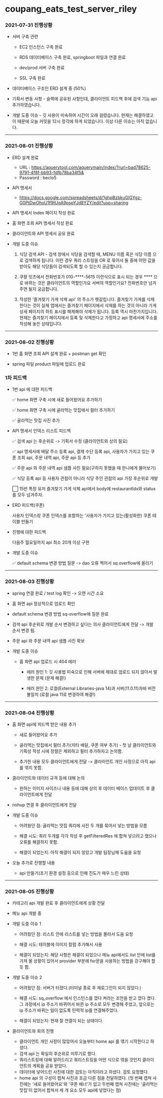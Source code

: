 # coupang_eats_test_server_riley


### 2021-07-31 진행상황

+ 서버 구축 관련

  + EC2 인스턴스 구축 완료

  + RDS 데이터베이스 구축 완료, springboot 파일과 연결 완료

  + dev/prod 서버 구축 완료 

  + SSL 구축 완료

+ 데이터베이스 구조인 ERD 설계 중 (50%)
+ 기획서 변동 사항 - 슬랙에 공유된 사항인데, 클라이언트 피드백 후에 검색 기능 api 추가하였습니다.
+ 개발 도중 이슈 - 깃 사용이 미숙하여 시간이 오래 걸렸습니다. 현재는 해결하였고 이 때문에 오늘 커밋을 12시 정각에 하게 되었습니다. 이상 다른 이슈는 아직 없습니다.

---
### 2021-08-01 진행상황

+ ERD 설계 완료
  + URL : https://aquerytool.com/aquerymain/index/?rurl=bad78625-9791-4f8f-bb93-fdfb78ba34f5&
  + Password : beclo5

+ API 명세서
  + https://docs.google.com/spreadsheets/d/1ghpBzbkuGIGYgz-G0PtDwOhoU1f9tUqA9pspYJd8YZY/edit?usp=sharing

+ API 명세서 Index 페이지 작성 완료
+ 홈 화면 조회 API 명세서 작성 완료
+ 클라이언트와 API 명세서 공유 완료

+ 개발 도중 이슈

  1. 식당 검색 API - 검색 창에서 식당을 검색할 때, MENU 이름 혹은 식당 이름 으로 검색하게 됩니다. 이런 경우 쿼리 스트링을 OR 로 묶어서 둘 중에 어떤 값을 받아도 해당 식당들이 검색되도록 할 수 있는지 궁금합니다.
  
  2. 쿠팡 잇츠에서 전화번호가 010-****-5615 이런식으로 표시 되는 경우 **** 으로 바뀌는 것은 클라이언트의 역할인가요 서버의 역할인가요? 전화번호만 넘겨주면 될지 궁금합니다.
  
  3. 작성한 '즐겨찾기 가게 삭제 api' 의 주소가 헷갈립니다. 즐겨찾기 가게를 삭제한다는 것이 실제 앱에서는 즐겨찾기 페이지에서 삭제를 하는 것이 아니라 가게 상세 페이지의 하트 표시를 해제해야 삭제가 됩니다. 등록 역시 마찬가지입니다. 현재는 즐겨찾기 페이지에서 등록 및 삭제한다고 가정하고 api 명세서에 주소를 작성해 놓은 상태입니다.

---
### 2021-08-02 진행상황

+ 1번 홈 화면 조회 API 설계 완료  + postman get 확인
  
+ spring 파일 product 파일에 업로드 완료


### 1차 피드백

+ 1번 api 에 대한 피드백
  
  :white_check_mark: home 화면 구축 시에 새로 들어왔어요 추가하기

  :white_check_mark: home 화면 구축 시에 골라먹는 맛집에서 필터 추가하기

  :white_check_mark: 골라먹는 맛집 사진 추가
  
+ API 명세서 인덱스 리스트 피드백
  
  :white_check_mark: 검색 api 는 후순위로 -> 기획서 수정 (클라이언트와 상의 필요)  
  
  :white_check_mark: api 명세서에 배달 주소 등록 api, 결제 수단 등록 api, 사용자가 가지고 있는 쿠폰 조회 api, 주문 내역 api, 주문 api 등 추가  
  
  :white_check_mark: 주문 api 와 주문 내역 api 샘플 사진 필요(구하지 못했을 때 한나에게 물어보기) 

  :white_check_mark: 식당 등록 api 등 사용자 관점이 아니라 식당 주인 관점의 api 가장 후순위로 개발  

  :white_large_square: 15번 특정 유저 즐겨찾기 가게 삭제 api에서 body에 restaurantIdx와 status를 모두 넘겨주자.  
  
+ ERD 피드백(쿠폰)
  
  사용자 인덱스랑 쿠폰 인덱스를 포함하는 '사용자가 가지고 있는(활성화한) 쿠폰 테이블 만들기  
  
+ 진행에 대한 피드백
  
  다음주 월요일까지 api 최소 20개 이상 구현

+ 개발 도중 이슈
  
  :white_check_mark: default schema 변경 방법 질문 -> dao 오류 찍어서 sq overflow에 올리기  
  

---
### 2021-08-03 진행상황
+ spring 연결 완료 / test log 확인 -> 오랜 시간 소요
  
+ 홈 화면 api 정상적으로 업로드 확인
  
+ default schema 변경 방법 sq-overflow에 질문 완료 
  
+ 검색 api 후순위로 개발 순서 변경하고 싶다는 의사 클라이언트에게 전달 -> 개발 순서 변경 됨.
  
+ 주문 api 와 주문 내역 api 샘플 사진 확보
  
+ 개발 도중 이슈 
  
  + 홈 화면 api 업로드 시 404 에러
    
    + 에러 원인 1: 깃 사용법 미숙으로 인해 서버에 제대로 업로드 되지 않아서 발생한 문제 (문제 해결!)
      
    + 에러 원인 2: 로컬(External Libraries-java 14)과 서버(11.0.11)자바 버전 불일치 (로컬 java 11로 변경하여 해결!)
  
---
### 2021-08-04 진행상황

+ 홈 화면 api에 피드백 받은 내용 추가
  
  + 새로 들어왔어요 추가
    
  + 골라먹는 맛집에서 필터 추가(치타 배달, 쿠폰 여부 추가) - 첫 날 클라이언트와 기획성 작성 시에 정렬은 제외하고 필터 추가하자고 논의함.
    
  + 추가한 내용 모두 클라이언트에게 전달 -> 클라이언트 개인 사정으로 아직 api를 엮지 못함.
  
+ 클라이언트와 데이터 규격 등에 대해 논의
  
  + 원하는 이미지 사이즈나 내용 등에 대해 상의 후 데이터 베이스 업데이트 후 클라이언트에게 전달
  
+ nohup 연결 후 클라이언트에게 전달

+ 개발 도중 이슈
  
  + 어려웠던 점: 골라먹는 맛집 쿼리에 사진 두 개를 묶어서 넣는 방법을 모름
    
  + 해결 시도: 쿼리 두개를 각각 작성 후 getFilteredRes 에 합쳐 넣으려고 했으나 오류를 해결하지 못함.
    
  + 해결이 되었는지: 아직 해결이 되지 않았고 개발 팀장님께 도움을 요청
  
+ 오늘 추가로 진행할 내용
  
  + api 만들기(초기 환경 설정 등으로 인해 진도가 매우 느린 상태)

---
### 2021-08-05 진행상황

+ 카테고리 api 개발 완료 후 클라이언트에게 상황 전달
  
+ 메뉴 api 개발 중
  
+ 개발 도중 이슈 1
  
  + 어려웠던 점: 리스트 안에 리스트를 넣는 방법을 몰라서 도움 요청
    
  + 해결 시도: 테이블에 이미지 칼럼 추가해서 사용
    
  + 해결이 되었는지: 해당 사항은 해결이 되었으나 메뉴 api에서도 list 안에 list를 가져 올 상황이 있어서 provider 부분에 for문을 사용하는 방법을 강구해야 할 듯 함.
  
+ 개발 도중 이슈 2
  
  + 어려웠던 점: 서버가 터졌다.(터미널 종료 후 재로그인이 되지 않았다.)
    
  + 해결 시도: sq_overflow 에서 인스턴스를 껐다 켜라는 조언을 받고 껐다 켰다. 그 과정에서 ip 주소가 바뀌어서 바뀐 ip 주소로 모두 변경해 주었고, 앞으로는 ip 주소가 바뀌는 일이 없도록 탄력적 ip를 연결해주었다.

  + 해결이 되었는지: 현재 잘 연결이 되는 상태이다.
  
+ 클라이언트와 회의 진행
  
  + 클라이언트 개인 사정이 많았어서 오늘부터 home api 를 엮기 시작한다고 하셨다.
  + 검색 api 는 확실히 후순위로 미루기로 했다. 
  + 쿼리스트링에 대해 알려드리고 쿼리스트링을 어떤 식으로 엮을 것인지 클라이언트의 계획을 공유 받았다.
  + 데이터에 넣어드린 사진에 대한 검토는 아직이라고 하셨다. 검토 요청했다.
  + home api 의 구성이 캡쳐 사진과 조금 다른 점을 전달하였다. (첫 번째 캡쳐 사진에는 '새로 들어왔어요'와 '쿠폰 배너'가 없고 두번째 캡쳐 사진에는 '골라먹는 맛집'이 없어서 합쳐서 세 개 요소 모두 api에 넣었다는 점)
    
